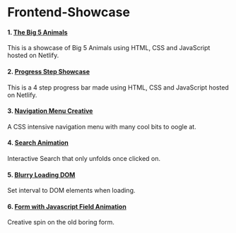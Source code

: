 # Frontend-Showcase


#### 1. <a href='https://big-5-animals.netlify.app/' target="_blank">The Big 5 Animals</a>
  <p>This is a showcase of Big 5 Animals using HTML, CSS and JavaScript hosted on Netlify. </p>

#### 2. <a href='https://progress-steps-js.netlify.app/' target="_blank">Progress Step Showcase </a>
  <p>This is a 4 step progress bar made using HTML, CSS and JavaScript hosted on Netlify. </p>


#### 3. <a href='https://distracted-goldwasser-ce0ec4.netlify.app/' target="_blank">Navigation Menu Creative </a>
  <p> A CSS intensive navigation menu with many cool bits to oogle at. 

  
#### 4. <a href='https://that-search-though.netlify.app/'>Search Animation</a>
  <p> Interactive Search that only unfolds once clicked on. </p>
 
#### 5. <a href="https://blurry-loading-screen.netlify.app/" target="_blank"> Blurry Loading DOM </a>
  <p> Set interval to DOM elements when loading. 

#### 6. <a href="https://codepen.io/dikidev/pen/vYXgLRZ" target="_blank"> Form with Javascript Field Animation </a>
  <p> Creative spin on the old boring form. </p>
